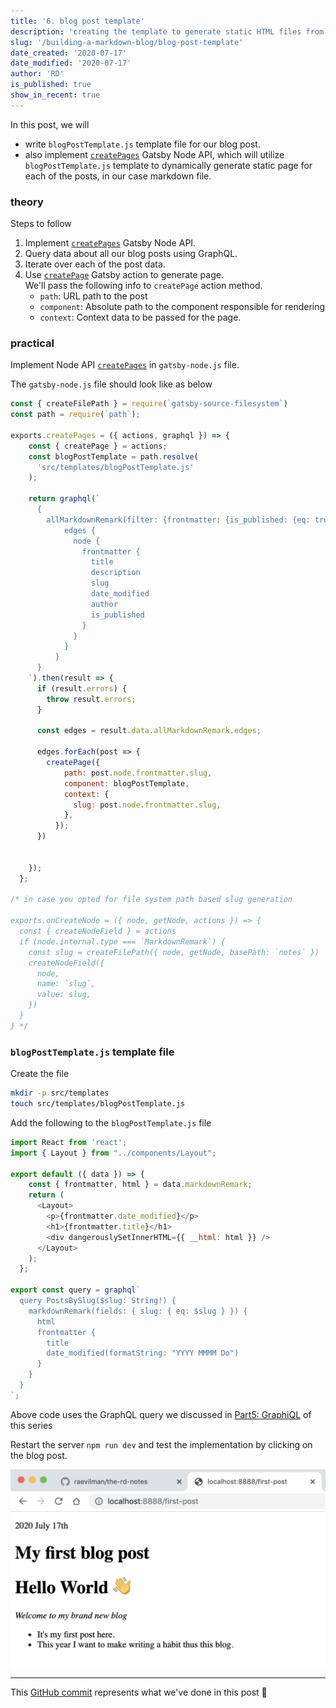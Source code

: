 ```yaml
---
title: '6. blog post template'
description: 'creating the template to generate static HTML files from Markdown files.'
slug: '/building-a-markdown-blog/blog-post-template'
date_created: '2020-07-17'
date_modified: '2020-07-17'
author: 'RD'
is_published: true
show_in_recent: true
---
```


In this post, we will  
- write `blogPostTemplate.js` template file for our blog post.  
- also implement [`createPages`](https://www.gatsbyjs.org/docs/node-apis/#createPages) Gatsby Node API, which will utilize `blogPostTemplate.js` template to dynamically generate static page for each of the posts, in our case markdown file.

### theory

Steps to follow

1. Implement [`createPages`](https://www.gatsbyjs.org/docs/node-apis/#createPages) Gatsby Node API.
2. Query data about all our blog posts using GraphQL.
3. Iterate over each of the post data.
4. Use [`createPage`](https://www.gatsbyjs.org/docs/actions/#createPage) Gatsby action to generate page.  
We'll pass the following info to `createPage` action method.  
   - `path`: URL path to the post
   - `component`: Absolute path to the component responsible for rendering
   - `context`: Context data to be passed for the page.

### practical  

Implement Node API [`createPages`](https://www.gatsbyjs.org/docs/node-apis/#createPages) in `gatsby-node.js` file.  

 The `gatsby-node.js` file should look like as below  

```js
const { createFilePath } = require(`gatsby-source-filesystem`)
const path = require(`path`);

exports.createPages = ({ actions, graphql }) => {
    const { createPage } = actions;
    const blogPostTemplate = path.resolve(
      'src/templates/blogPostTemplate.js'
    );
  
    return graphql(`
      {
        allMarkdownRemark(filter: {frontmatter: {is_published: {eq: true}}}) {
            edges {
              node {
                frontmatter {
                  title
                  description
                  slug
                  date_modified
                  author
                  is_published
                }
              }
            }
          }
      }
    `).then(result => {
      if (result.errors) {
        throw result.errors;
      }
  
      const edges = result.data.allMarkdownRemark.edges;

      edges.forEach(post => {
        createPage({
            path: post.node.frontmatter.slug,
            component: blogPostTemplate,
            context: {
              slug: post.node.frontmatter.slug,
            },
          });
      })
  
      
    });
  };

/* in case you opted for file system path based slug generation

exports.onCreateNode = ({ node, getNode, actions }) => {
  const { createNodeField } = actions
  if (node.internal.type === `MarkdownRemark`) {
    const slug = createFilePath({ node, getNode, basePath: `notes` })
    createNodeField({
      node,
      name: `slug`,
      value: slug,
    })
  }
} */

```

### `blogPostTemplate.js` template file  

Create the file  

```sh
mkdir -p src/templates
touch src/templates/blogPostTemplate.js
```

Add the following to the `blogPostTemplate.js` file  

```js
import React from 'react';
import { Layout } from "../components/Layout";

export default ({ data }) => {
    const { frontmatter, html } = data.markdownRemark;
    return (
      <Layout>
        <p>{frontmatter.date_modified}</p>
        <h1>{frontmatter.title}</h1>
        <div dangerouslySetInnerHTML={{ __html: html }} />
      </Layout>
    );
  };

export const query = graphql`
  query PostsBySlug($slug: String!) {
    markdownRemark(fields: { slug: { eq: $slug } }) {
      html
      frontmatter {
        title
        date_modified(formatString: "YYYY MMMM Do")
      }
    }
  }
`;
```

Above code uses the GraphQL query we discussed in [Part5: GraphiQL](/the-rd-notes/build-a-markdown-blog-with-gatsby/part5-graphiql/) of this series


Restart the server `npm run dev` and test the implementation by clicking on the blog post.

![blog post list](./first-blog-post.png)

---
This [GitHub commit](https://github.com/raevilman/the-rd-notes/commit/4d13e516579118dfc8db63d6467dbd0f61f7e06e) represents what we've done in this post 🤩